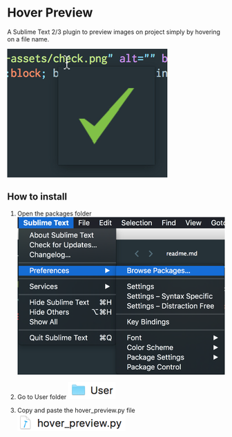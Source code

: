 # Hover Preview

A Sublime Text 2/3 plugin to preview images on project simply by hovering on a file name.

![Example](example.jpg)

## How to install

1. Open the packages folder
![Example](install-images/packages.png)

2. Go to User folder
![Example](install-images/user.png)

3. Copy and paste the hover_preview.py file
![Example](install-images/file.png)
